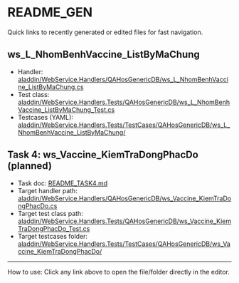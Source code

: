 # README_GEN

Quick links to recently generated or edited files for fast navigation.

## ws_L_NhomBenhVaccine_ListByMaChung
- Handler: [aladdin/WebService.Handlers/QAHosGenericDB/ws_L_NhomBenhVaccine_ListByMaChung.cs](../../../../aladdin/WebService.Handlers/QAHosGenericDB/ws_L_NhomBenhVaccine_ListByMaChung.cs)
- Test class: [aladdin/WebService.Handlers.Tests/QAHosGenericDB/ws_L_NhomBenhVaccine_ListByMaChung_Test.cs](../../../../aladdin/WebService.Handlers.Tests/QAHosGenericDB/ws_L_NhomBenhVaccine_ListByMaChung_Test.cs)
- Testcases (YAML): [aladdin/WebService.Handlers.Tests/TestCases/QAHosGenericDB/ws_L_NhomBenhVaccine_ListByMaChung/](../../../../aladdin/WebService.Handlers.Tests/TestCases/QAHosGenericDB/ws_L_NhomBenhVaccine_ListByMaChung/)

## Task 4: ws_Vaccine_KiemTraDongPhacDo (planned)
- Task doc: [README_TASK4.md](README_TASK4.md)
- Target handler path: [aladdin/WebService.Handlers/QAHosGenericDB/ws_Vaccine_KiemTraDongPhacDo.cs](../../../../aladdin/WebService.Handlers/QAHosGenericDB/ws_Vaccine_KiemTraDongPhacDo.cs)
- Target test class path: [aladdin/WebService.Handlers.Tests/QAHosGenericDB/ws_Vaccine_KiemTraDongPhacDo_Test.cs](../../../../aladdin/WebService.Handlers.Tests/QAHosGenericDB/ws_Vaccine_KiemTraDongPhacDo_Test.cs)
- Target testcases folder: [aladdin/WebService.Handlers.Tests/TestCases/QAHosGenericDB/ws_Vaccine_KiemTraDongPhacDo/](../../../../aladdin/WebService.Handlers.Tests/TestCases/QAHosGenericDB/ws_Vaccine_KiemTraDongPhacDo/)

---
How to use: Click any link above to open the file/folder directly in the editor.
